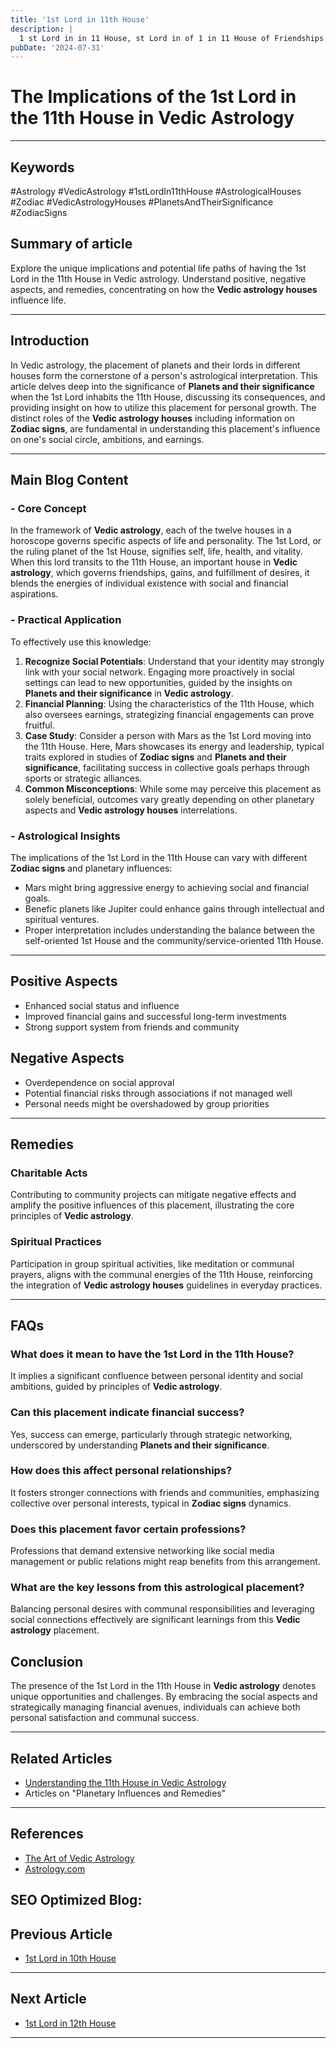 ```yaml
---
title: '1st Lord in 11th House'
description: |
  1 st Lord in in 11 House, st Lord in of 1 in 11 House of Friendships in Vedic astrology
pubDate: '2024-07-31'
---
```


# The Implications of the 1st Lord in the 11th House in Vedic Astrology

---

## Keywords 
#Astrology #VedicAstrology #1stLordIn11thHouse #AstrologicalHouses #Zodiac #VedicAstrologyHouses #PlanetsAndTheirSignificance #ZodiacSigns

## Summary of article 
Explore the unique implications and potential life paths of having the 1st Lord in the 11th House in Vedic astrology. Understand positive, negative aspects, and remedies, concentrating on how the **Vedic astrology houses** influence life.

---

## Introduction
In Vedic astrology, the placement of planets and their lords in different houses form the cornerstone of a person's astrological interpretation. This article delves deep into the significance of **Planets and their significance** when the 1st Lord inhabits the 11th House, discussing its consequences, and providing insight on how to utilize this placement for personal growth. The distinct roles of the **Vedic astrology houses** including information on **Zodiac signs**, are fundamental in understanding this placement's influence on one's social circle, ambitions, and earnings.

---

## Main Blog Content

### - Core Concept
In the framework of **Vedic astrology**, each of the twelve houses in a horoscope governs specific aspects of life and personality. The 1st Lord, or the ruling planet of the 1st House, signifies self, life, health, and vitality. When this lord transits to the 11th House, an important house in **Vedic astrology**, which governs friendships, gains, and fulfillment of desires, it blends the energies of individual existence with social and financial aspirations.

### - Practical Application
To effectively use this knowledge:
1. **Recognize Social Potentials**: Understand that your identity may strongly link with your social network. Engaging more proactively in social settings can lead to new opportunities, guided by the insights on **Planets and their significance** in **Vedic astrology**.
2. **Financial Planning**: Using the characteristics of the 11th House, which also oversees earnings, strategizing financial engagements can prove fruitful.
3. **Case Study**: Consider a person with Mars as the 1st Lord moving into the 11th House. Here, Mars showcases its energy and leadership, typical traits explored in studies of **Zodiac signs** and **Planets and their significance**, facilitating success in collective goals perhaps through sports or strategic alliances.
4. **Common Misconceptions**: While some may perceive this placement as solely beneficial, outcomes vary greatly depending on other planetary aspects and **Vedic astrology houses** interrelations.

### - Astrological Insights
The implications of the 1st Lord in the 11th House can vary with different **Zodiac signs** and planetary influences:
- Mars might bring aggressive energy to achieving social and financial goals.
- Benefic planets like Jupiter could enhance gains through intellectual and spiritual ventures.
- Proper interpretation includes understanding the balance between the self-oriented 1st House and the community/service-oriented 11th House.

---

## Positive Aspects
- Enhanced social status and influence
- Improved financial gains and successful long-term investments
- Strong support system from friends and community 

## Negative Aspects
- Overdependence on social approval
- Potential financial risks through associations if not managed well
- Personal needs might be overshadowed by group priorities

---

## Remedies 
### Charitable Acts
Contributing to community projects can mitigate negative effects and amplify the positive influences of this placement, illustrating the core principles of **Vedic astrology**.

### Spiritual Practices
Participation in group spiritual activities, like meditation or communal prayers, aligns with the communal energies of the 11th House, reinforcing the integration of **Vedic astrology houses** guidelines in everyday practices.

---

## FAQs 
### What does it mean to have the 1st Lord in the 11th House?
It implies a significant confluence between personal identity and social ambitions, guided by principles of **Vedic astrology**.
### Can this placement indicate financial success?
Yes, success can emerge, particularly through strategic networking, underscored by understanding **Planets and their significance**.
### How does this affect personal relationships?
It fosters stronger connections with friends and communities, emphasizing collective over personal interests, typical in **Zodiac signs** dynamics.
### Does this placement favor certain professions?
Professions that demand extensive networking like social media management or public relations might reap benefits from this arrangement.
### What are the key lessons from this astrological placement?
Balancing personal desires with communal responsibilities and leveraging social connections effectively are significant learnings from this **Vedic astrology** placement.

## Conclusion
The presence of the 1st Lord in the 11th House in **Vedic astrology** denotes unique opportunities and challenges. By embracing the social aspects and strategically managing financial avenues, individuals can achieve both personal satisfaction and communal success.

---

## Related Articles
- [Understanding the 11th House in Vedic Astrology](link)
- Articles on "Planetary Influences and Remedies"

---

## References
- [The Art of Vedic Astrology](https://www.vedicartofastrology.com)
- [Astrology.com](https://www.astrology.com)

SEO Optimized Blog:
---

## Previous Article
- [1st Lord in 10th House](/blogs-md/1001_1st_Lord_in_all_Houses/100110_1st_Lord_in_10th_House.md)

---

## Next Article
- [1st Lord in 12th House](/blogs-md/1001_1st_Lord_in_all_Houses/100112_1st_Lord_in_12th_House.md)

---
